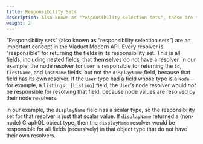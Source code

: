 ```yaml
---
title: Responsibility Sets
description: Also known as "responsibility selection sets", these are the fields a resolver is responsible for returning.
weight: 2
---
```


“Responsibility sets” (also known as “responsibility selection sets”) are an important concept in the Viaduct Modern API.  Every resolver is “responsible” for returning the fields in its responsibility set.  This is all fields, including nested fields, that themselves do not have a resolver.  In our example, the node resolver for `User` is responsible for returning the `id`, `firstName`, and `lastName` fields, but not the `displayName` field, because that field has its own resolver.  If the `User` type had a field whose type is a `Node` – for example, a `listings: [Listing]` field, the `User`’s node resolver would *not* be responsible for resolving that field, because node values are resolved by their node resolvers.

In our example, the `displayName` field has a scalar type, so the responsibility set for that resolver is just that scalar value.  If `displayName` returned a (non-node) GraphQL object type, then the `displayName` resolver would be responsible for all fields (recursively) in that object type that do not have their own resolvers.